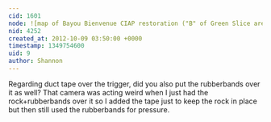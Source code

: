 ```yaml
---
cid: 1601
node: ![map of Bayou Bienvenue CIAP restoration ("B" of Green Slice area)](../notes/eustatic/10-8-2012/map-bayou-bienvenue-ciap-restoration-b-green-slice-area)
nid: 4252
created_at: 2012-10-09 03:50:00 +0000
timestamp: 1349754600
uid: 9
author: Shannon
---
```


Regarding duct tape over the trigger, did you also put the rubberbands over it as well? That camera was acting weird when I just had the rock+rubberbands over it so I added the tape just to keep the rock in place but then still used the rubberbands for pressure.
